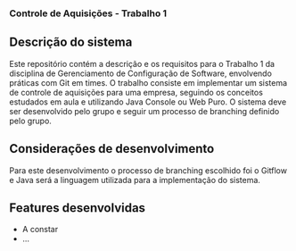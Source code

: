 ### Controle de Aquisições - Trabalho 1

## Descrição do sistema

Este repositório contém a descrição e os requisitos para o Trabalho 1 da disciplina de Gerenciamento de Configuração de Software, envolvendo práticas com Git em times. O trabalho consiste em implementar um sistema de controle de aquisições para uma empresa, seguindo os conceitos estudados em aula e utilizando Java Console ou Web Puro. O sistema deve ser desenvolvido pelo grupo e seguir um processo de branching definido pelo grupo.

## Considerações de desenvolvimento

Para este desenvolvimento o processo de branching escolhido foi o Gitflow e Java será a linguagem utilizada para a implementação do sistema.

## Features desenvolvidas

- A constar
- ...